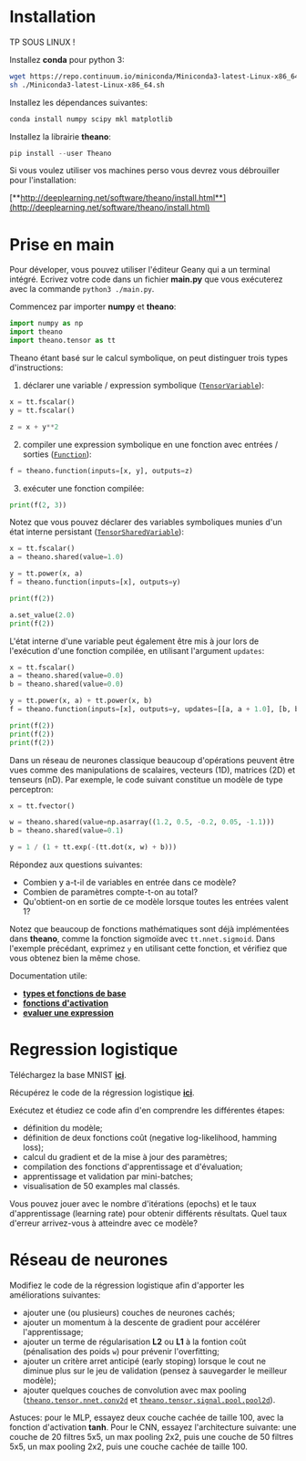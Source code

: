 # Installation

TP SOUS LINUX !

Installez **conda** pour python 3:
```sh
wget https://repo.continuum.io/miniconda/Miniconda3-latest-Linux-x86_64.sh
sh ./Miniconda3-latest-Linux-x86_64.sh
```

Installez les dépendances suivantes:

```python
conda install numpy scipy mkl matplotlib
```

Installez la librairie **theano**:
```python
pip install --user Theano
```

Si vous voulez utiliser vos machines perso vous devrez vous débrouiller pour l'installation:

[**http://deeplearning.net/software/theano/install.html**](http://deeplearning.net/software/theano/install.html)

# Prise en main

Pour déveloper, vous pouvez utiliser l'éditeur Geany qui a un terminal intégré. Ecrivez votre code dans un fichier **main.py** que vous exécuterez avec la commande `python3 ./main.py`.

Commencez par importer **numpy** et **theano**:

```python
import numpy as np
import theano
import theano.tensor as tt
```

Theano étant basé sur le calcul symbolique, on peut distinguer trois types d'instructions:

1. déclarer une variable / expression symbolique ([`TensorVariable`](http://deeplearning.net/software/theano/library/tensor/basic.html#theano.tensor.TensorVariable)):

```python
x = tt.fscalar()
y = tt.fscalar()

z = x + y**2
```

2. compiler une expression symbolique en une fonction avec entrées / sorties ([`Function`](http://deeplearning.net/software/theano/library/compile/function.html#theano.compile.function.function)):

```python
f = theano.function(inputs=[x, y], outputs=z)
```

3. exécuter une fonction compilée:

```python
print(f(2, 3))
```

Notez que vous pouvez déclarer des variables symboliques munies d'un état interne persistant ([`TensorSharedVariable`](http://deeplearning.net/software/theano/library/tensor/basic.html#theano.tensor.TensorSharedVariable)):
```python
x = tt.fscalar()
a = theano.shared(value=1.0)

y = tt.power(x, a)
f = theano.function(inputs=[x], outputs=y)

print(f(2))

a.set_value(2.0)
print(f(2))
```

L'état interne d'une variable peut également être mis à jour lors de l'exécution d'une fonction compilée, en utilisant l'argument `updates`:
```python
x = tt.fscalar()
a = theano.shared(value=0.0)
b = theano.shared(value=0.0)

y = tt.power(x, a) + tt.power(x, b)
f = theano.function(inputs=[x], outputs=y, updates=[[a, a + 1.0], [b, b + 2.0]])

print(f(2))
print(f(2))
print(f(2))
```

Dans un réseau de neurones classique beaucoup d'opérations peuvent être vues comme des manipulations de scalaires, vecteurs (1D), matrices (2D) et tenseurs (nD). Par exemple, le code suivant constitue un modèle de type perceptron:
```python
x = tt.fvector()

w = theano.shared(value=np.asarray((1.2, 0.5, -0.2, 0.05, -1.1)))
b = theano.shared(value=0.1)

y = 1 / (1 + tt.exp(-(tt.dot(x, w) + b)))
```

Répondez aux questions suivantes:

+ Combien y a-t-il de variables en entrée dans ce modèle?
+ Combien de paramètres compte-t-on au total?
+ Qu'obtient-on en sortie de ce modèle lorsque toutes les entrées valent 1?

Notez que beaucoup de fonctions mathématiques sont déjà implémentées dans **theano**, comme la fonction sigmoïde avec `tt.nnet.sigmoid`. Dans l'exemple précédant, exprimez `y` en utilisant cette fonction, et vérifiez que vous obtenez bien la même chose.

Documentation utile:

+ [**types et fonctions de base**](http://deeplearning.net/software/theano/library/tensor/basic.html)
+ [**fonctions d'activation**](http://deeplearning.net/software/theano/library/tensor/nnet/nnet.html)
+ [**evaluer une expression**](http://deeplearning.net/software/theano/library/compile/function.html)

# Regression logistique

Téléchargez la base MNIST [**ici**](http://www.iro.umontreal.ca/~lisa/deep/data/mnist/mnist.pkl.gz).

Récupérez le code de la régression logistique [**ici**](https://github.com/gasse/theano_tutorial/blob/master/logistic_regression.py).

Exécutez et étudiez ce code afin d'en comprendre les différentes étapes:

+ définition du modèle;
+ définition de deux fonctions coût (negative log-likelihood, hamming loss);
+ calcul du gradient et de la mise à jour des paramètres;
+ compilation des fonctions d'apprentissage et d'évaluation;
+ apprentissage et validation par mini-batches;
+ visualisation de 50 examples mal classés.

Vous pouvez jouer avec le nombre d'itérations (epochs) et le taux d'apprentissage (learning rate) pour obtenir différents résultats. Quel taux d'erreur arrivez-vous à atteindre avec ce modèle?

# Réseau de neurones

Modifiez le code de la régression logistique afin d'apporter les améliorations suivantes:

+ ajouter une (ou plusieurs) couches de neurones cachés;
+ ajouter un momentum à la descente de gradient pour accélérer l'apprentissage;
+ ajouter un terme de régularisation **L2** ou **L1** à la fontion coût (pénalisation des poids `w`) pour prévenir l'overfitting;
+ ajouter un critère arret anticipé (early stoping) lorsque le cout ne diminue plus sur le jeu de validation (pensez à sauvegarder le meilleur modèle);
+ ajouter quelques couches de convolution avec max pooling ([`theano.tensor.nnet.conv2d`](http://deeplearning.net/software/theano/library/tensor/nnet/conv.html#theano.tensor.nnet.conv2d) et [`theano.tensor.signal.pool.pool2d`](http://deeplearning.net/software/theano/library/tensor/signal/pool.html#theano.tensor.signal.pool.pool_2d)).

Astuces: pour le MLP, essayez deux couche cachée de taille 100, avec la fonction d'activation **tanh**. Pour le CNN, essayez l'architecture suivante: une couche de 20 filtres 5x5, un max pooling 2x2, puis une couche de 50 filtres 5x5, un max pooling 2x2, puis une couche cachée de taille 100.